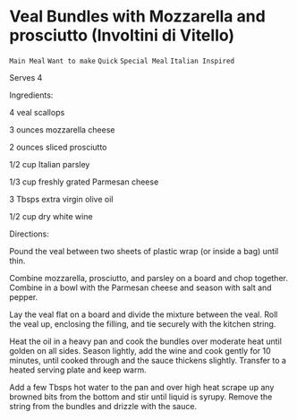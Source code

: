 # Veal Bundles with Mozzarella and prosciutto (Involtini di Vitello)

`Main Meal` `Want to make` `Quick` `Special Meal` `Italian Inspired`

Serves 4

Ingredients:

4 veal scallops

3 ounces mozzarella cheese 

2 ounces sliced prosciutto 

1/2 cup Italian parsley 

1/3 cup freshly grated Parmesan cheese 

3 Tbsps extra virgin olive oil 

1/2 cup dry white wine 

Directions:

Pound the veal between two sheets of plastic wrap (or inside a bag) until thin. 

Combine mozzarella, prosciutto, and parsley on a board and chop together. Combine in a bowl with the Parmesan cheese and season with salt and pepper. 

Lay the veal flat on a board and divide the mixture between the veal. Roll the veal up, enclosing the filling, and tie securely with the kitchen string. 

Heat the oil in a heavy pan and cook the bundles over moderate heat until golden on all sides. Season lightly, add the wine and cook gently for 10 minutes, until cooked through and the sauce thickens slightly. Transfer to a heated serving plate and keep warm. 

Add a few Tbsps hot water to the pan and over high heat scrape up any browned bits from the bottom and stir until liquid is syrupy. Remove the string from the bundles and drizzle with the sauce. 
